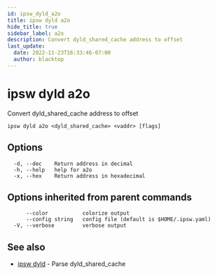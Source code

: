 ```yaml
---
id: ipsw_dyld_a2o
title: ipsw dyld a2o
hide_title: true
sidebar_label: a2o
description: Convert dyld_shared_cache address to offset
last_update:
  date: 2022-11-23T16:33:46-07:00
  author: blacktop
---
```

# ipsw dyld a2o

Convert dyld_shared_cache address to offset

```
ipsw dyld a2o <dyld_shared_cache> <vaddr> [flags]
```

## Options

```
  -d, --dec    Return address in decimal
  -h, --help   help for a2o
  -x, --hex    Return address in hexadecimal
```

## Options inherited from parent commands

```
      --color           colorize output
      --config string   config file (default is $HOME/.ipsw.yaml)
  -V, --verbose         verbose output
```

## See also

* [ipsw dyld](/docs/cli/dyld/ipsw_dyld)	 - Parse dyld_shared_cache

